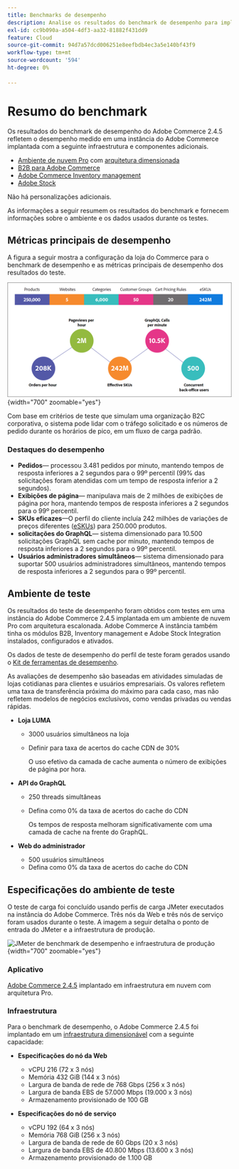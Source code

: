 ```yaml
---
title: Benchmarks de desempenho
description: Analise os resultados do benchmark de desempenho para implementações do Adobe Commerce hospedadas na infraestrutura de nuvem do Adobe.
exl-id: cc9b090a-a504-4df3-aa32-81882f431dd9
feature: Cloud
source-git-commit: 94d7a57dcd006251e8eefbdb4ec3a5e140bf43f9
workflow-type: tm+mt
source-wordcount: '594'
ht-degree: 0%

---
```


# Resumo do benchmark

Os resultados do benchmark de desempenho do Adobe Commerce 2.4.5 refletem o desempenho medido em uma instância do Adobe Commerce implantada com a seguinte infraestrutura e componentes adicionais.
- [Ambiente de nuvem Pro](https://experienceleague.adobe.com/docs/commerce-cloud-service/user-guide/architecture/pro-architecture.html) com [arquitetura dimensionada](https://experienceleague.adobe.com/docs/commerce-cloud-service/user-guide/architecture/scaled-architecture.html)
- [B2B para Adobe Commerce](https://experienceleague.adobe.com/docs/commerce-admin/b2b/introduction.html)
- [Adobe Commerce Inventory management](https://experienceleague.adobe.com/docs/commerce-admin/inventory/introduction.html)
- [Adobe Stock](https://experienceleague.adobe.com/docs/commerce-admin/content-design/media/adobe-stock/adobe-stock.html)

Não há personalizações adicionais.

As informações a seguir resumem os resultados do benchmark e fornecem informações sobre o ambiente e os dados usados durante os testes.

## Métricas principais de desempenho

A figura a seguir mostra a configuração da loja do Commerce para o benchmark de desempenho e as métricas principais de desempenho dos resultados do teste.

![JMeter de benchmark de desempenho e infraestrutura de produção](../../../assets/performance/images/performance-benchmark-kpis-245-cloud.png){width="700" zoomable="yes"}

Com base em critérios de teste que simulam uma organização B2C corporativa, o sistema pode lidar com o tráfego solicitado e os números de pedido durante os horários de pico, em um fluxo de carga padrão.

### Destaques do desempenho

- **Pedidos**— processou 3.481 pedidos por minuto, mantendo tempos de resposta inferiores a 2 segundos para o 99º percentil (99% das solicitações foram atendidas com um tempo de resposta inferior a 2 segundos).
- **Exibições de página**— manipulava mais de 2 milhões de exibições de página por hora, mantendo tempos de resposta inferiores a 2 segundos para o 99º percentil.
- **SKUs eficazes**—O perfil do cliente incluía 242 milhões de variações de preços diferentes (<a href="https://experienceleague.adobe.com/docs/commerce-operations/implementation-playbook/best-practices/planning/product-sku-limits.html">eSKUs</a>) para 250.000 produtos.
- **solicitações do GraphQL**— sistema dimensionado para 10.500 solicitações GraphQL sem cache por minuto, mantendo tempos de resposta inferiores a 2 segundos para o 99º percentil.
- **Usuários administradores simultâneos**— sistema dimensionado para suportar 500 usuários administradores simultâneos, mantendo tempos de resposta inferiores a 2 segundos para o 99º percentil.

## Ambiente de teste

Os resultados do teste de desempenho foram obtidos com testes em uma instância do Adobe Commerce 2.4.5 implantada em um ambiente de nuvem Pro com arquitetura escalonada. Adobe Commerce A instância também tinha os módulos B2B, Inventory management e Adobe Stock Integration instalados, configurados e ativados.

Os dados de teste de desempenho do perfil de teste foram gerados usando o <a href="https://experienceleague.adobe.com/docs/commerce-operations/configuration-guide/cli/generate-data.html">Kit de ferramentas de desempenho</a>.

As avaliações de desempenho são baseadas em atividades simuladas de lojas cotidianas para clientes e usuários empresariais. Os valores refletem uma taxa de transferência próxima do máximo para cada caso, mas não refletem modelos de negócios exclusivos, como vendas privadas ou vendas rápidas.

- **Loja LUMA**
   - 3000 usuários simultâneos na loja
   - Definir para taxa de acertos do cache CDN de 30%

     O uso efetivo da camada de cache aumenta o número de exibições de página por hora.

- **API do GraphQL**
   - 250 threads simultâneas
   - Defina como 0% da taxa de acertos do cache do CDN

     Os tempos de resposta melhoram significativamente com uma camada de cache na frente do GraphQL.

- **Web do administrador**
   - 500 usuários simultâneos
   - Defina como 0% da taxa de acertos do cache do CDN

## Especificações do ambiente de teste

O teste de carga foi concluído usando perfis de carga JMeter executados na instância do Adobe Commerce. Três nós da Web e três nós de serviço foram usados durante o teste. A imagem a seguir detalha o ponto de entrada do JMeter e a infraestrutura de produção.

![JMeter de benchmark de desempenho e infraestrutura de produção](https://git.corp.adobe.com/storage/user/43354/files/4d801e3e-96b7-4193-b94f-12571263b495){width="700" zoomable="yes"}

### Aplicativo

<a href="https://experienceleague.adobe.com/docs/commerce-operations/release/notes/adobe-commerce/2-4-5.html">Adobe Commerce 2.4.5</a> implantado em infraestrutura em nuvem com arquitetura Pro.

### Infraestrutura

Para o benchmark de desempenho, o Adobe Commerce 2.4.5 foi implantado em um [infraestrutura dimensionável](https://experienceleague.adobe.com/docs/commerce-cloud-service/user-guide/architecture/scaled-architecture.html) com a seguinte capacidade:

- **Especificações do nó da Web**
   - vCPU 216 (72 x 3 nós)
   - Memória 432 GiB (144 x 3 nós)
   - Largura de banda de rede de 768 Gbps (256 x 3 nós)
   - Largura de banda EBS de 57.000 Mbps (19.000 x 3 nós)
   - Armazenamento provisionado de 100 GB

- **Especificações do nó de serviço**
   - vCPU 192 (64 x 3 nós)
   - Memória 768 GiB (256 x 3 nós)
   - Largura de banda de rede de 60 Gbps (20 x 3 nós)
   - Largura de banda EBS de 40.800 Mbps (13.600 x 3 nós)
   - Armazenamento provisionado de 1.100 GB
